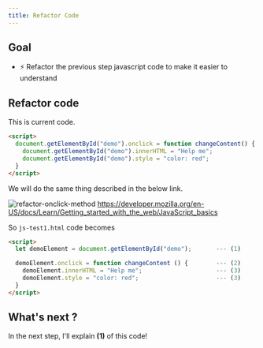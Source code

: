```yaml
---
title: Refactor Code
---
```


## Goal
  - ⚡ Refactor the previous step javascript code to make it easier to understand

## Refactor code
This is current code.

```html
<script>
  document.getElementById("demo").onclick = function changeContent() {
    document.getElementById("demo").innerHTML = "Help me";
    document.getElementById("demo").style = "color: red";
  }
</script>
```

We will do the same thing described in the below link. 


![refactor-onclick-method](https://storage.googleapis.com/coderhackers-assets/docs/img/2020-04-13-16-42-20.png)
https://developer.mozilla.org/en-US/docs/Learn/Getting_started_with_the_web/JavaScript_basics


So `js-test1.html` code becomes
```html title="js-test1.html"
<script>
  let demoElement = document.getElementById("demo");       --- (1)

  demoElement.onclick = function changeContent () {        --- (2)
    demoElement.innerHTML = "Help me";                     --- (3)
    demoElement.style = "color: red";                      --- (3)
  }
</script>
```


## What's next ?
In the next step, I'll explain **(1)** of this code! 
